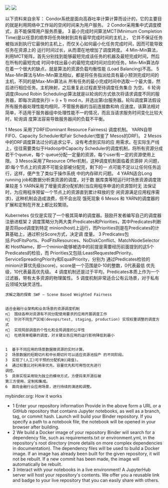  ![](http://opkk27k9n.bkt.clouddn.com/18-5-4/51796291.jpg)
![](http://opkk27k9n.bkt.clouddn.com/18-5-4/98403985.jpg)
 
 以下资料来自余军：
 Condor系统是面向高吞吐率计算计算而设计的，它的主要目的就是利用网络中工作站的空闲时间来为用户服务。
2  Condor采用集中式调度模式，且不能保障用户服务质量。
3  最小完成时间算法MCT(Minimum Completion Time)是以任意的顺序将任务映射到具有最早完成时间的主机上， 它并不保证任务被指派到执行它最快的主机上，而仅关心如何最小化任务完成时间，因而可能导致任务在资源上的 运行时间过长，从而潜在地增加了调度跨度。
4  Min-Min算法，利用MCT矩阵，首先分别找到能够最短完成该任务的机器及最短完成时间，然后在所有的最短完成 时间中找出最小的最短完成时间对应的任务。Min-Min算法存在着一个很大的缺点，就是算法的资源负载均衡性能 (Load Balancing)不高。
5  Max-Min算法与Min-Min算法相似，都是将任务指派给具有最小预测完成时间的主机，不同的是Max-Min算法从 所有任务的最小完成时间中选取一个最大值，然后进行相应任务。主机映射，之后重复此过程直至待调度任务集合 为空。
6  轮询调度(Round Robin Scheduling)算法就是以轮询的方式依次将请求调度不同的服务器，即每次调度执行i = (i + 1) mod n，并选出第i台服务器。轮叫调度算法假设所有服务器处理性能均相同，不管服务器的当前连接数和响 应速度。该算法相对简单，不适用于服务器组中处理性能不一的情况，而且当请求服务时间变化比较大时，轮询调 度算法容易导致服务器间的负载不平衡。


1  Mesos 采用了DRF(Dominant Resource Fairness) 调度机制。 YARN自带FIFO、Capacity Scheduler和Fair Scheduler(借鉴了 Mesos的DRF)。
2  Mesos中的DRF调度算法过分的追求公平，没有考虑到实际的应 用需求。在实际生产线上，往往需要类似于Hadoop中Capacity Scheduler的调度机制，将所有资源分成若干个queue，每个 queue分配一定量的资源，每个user有一定的资源使用上限。
3  Mesos采用了Resource Offer机制，这种调度机制面临着资源碎 片问题，即:每个节点上的资源不可能全部被分配完，剩下的一 点可能不足以让任何任务运行，这样，便产生了类似于操作系统 中的内存碎片问题。
4  YARN适合Long running job和数据分析类资源的调度，对于数 据库类等短运行时场景资源调度效果较差
5  YARN采用了增量资源分配机制(当应用程序申请的资源暂时无 法保证时，为应用程序预留一个节点上的资源直到累计释放的空 闲资源满足应用程序需求)，这种机制会造成浪费，但不会出现 饿死现象
6  Mesos 和 YARN的调度器的扩展和定制在开发上都比较繁琐。



Kubernetes 仅仅是实现了一个极其简单的调度器。鼓励开发者编写自己的调度器注册进框架
2  调度策略分为两大类:Predicates和Priorities，其中Predicates判断是否将pod调度到特定 minion(host)上运行，而Priorities则是在Predicates的计算基础上，通过积分Score方式，决定调 度量。
3  Predicates包括:PodFitsPorts、PodFitsResources、NoDiskConflict、MatchNodeSelector和 HostName，即一个minion能够被选中的前提是需要经历前面提到的这5个Predicates的检验，而 Priorities又包括:LeastRequestedPriority、ServiceSpreadingPriority和EqualPriority，分别为 通过Predicates检验的minion计算优先级(score)，score是一个范围是0-10的整数，0代表最低 优先级，10代表最高优先级。
4  调度机制还是过于平均，Predicates本质上作为一个过滤器，带有太多资源的物理属性。 5  调度机制非常适合公有云场景，对于私有云领域欠缺灵活性。


    求解之路的探索 SWF – Scene Based Weighted Fairness

    
    适合金融行业架构和业务场景的资源调度机制
    n  围绕各种对资源有不同分配使用要求的应用开展调度工作
    n  针对不同生产区域(devops/test, staging, production) 实现权重调整的调度方式
    n  实现局部调度的个性化和全局调度的公平性
    n  杜绝简单粗暴的调度，对关键业务应用的运行影响降低到最小
    
    
    1  基于不同应用的场景数据做资源的实时计算。
    2  场景数据的短期切片和中长期切片可以适应资源池投产 的不同阶段。
    3  实现了(人工)可干预的分配机制(阈值)。
    4  通过权重比对利用率优先，容量优先和可用性优先进行
    调控。
    5  具体实现采用较为独立的模块方式，方便将来开源后被
    第三方使用，定制和集成。
    6  面向金融行业应用场景，进行持续的演进和调整。
    
    
mybinder.org: How it works
- 1 Enter your repository information
Provide in the above form a URL or a GitHub repository that contains Jupyter notebooks, as well as a branch, tag, or commit hash. Launch will build your Binder repository. If you specify a path to a notebook file, the notebook will be opened in your browser after building.
- 2 We build a Docker image of your repository
Binder will search for a dependency file, such as requirements.txt or environment.yml, in the repository's root directory (more details on more complex dependencies in documentation). The dependency files will be used to build a Docker image. If an image has already been built for the given repository, it will not be rebuilt. If a new commit has been made, the image will automatically be rebuilt.
- 3 Interact with your notebooks in a live environment!
A JupyterHub server will host your repository's contents. We offer you a reusable link and badge to your live repository that you can easily share with others.